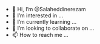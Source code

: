 - 👋 Hi, I’m @Salaheddinerezam
- 👀 I’m interested in ...
- 🌱 I’m currently learning ...
- 💞️ I’m looking to collaborate on ...
- 📫 How to reach me ...

<!---
Salaheddinerezam/Salaheddinerezam is a ✨ special ✨ repository because its `README.md` (this file) appears on your GitHub profile.
You can click the Preview link to take a look at your changes.
--->
